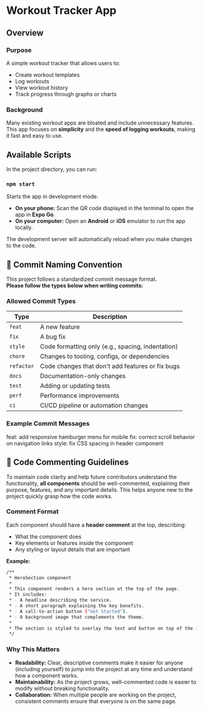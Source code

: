 # Workout Tracker App

## Overview

### Purpose
A simple workout tracker that allows users to:
- Create workout templates
- Log workouts
- View workout history
- Track progress through graphs or charts

### Background
Many existing workout apps are bloated and include unnecessary features.  
This app focuses on **simplicity** and the **speed of logging workouts**, making it fast and easy to use.

## Available Scripts

In the project directory, you can run:

### `npm start`

Starts the app in development mode.

- **On your phone:** Scan the QR code displayed in the terminal to open the app in **Expo Go**.
- **On your computer:** Open an **Android** or **iOS** emulator to run the app locally.

The development server will automatically reload when you make changes to the code.
## 🧾 Commit Naming Convention

This project follows a standardized commit message format.  
**Please follow the types below when writing commits:**

### Allowed Commit Types

| Type       | Description                                       |
| ---------- | ------------------------------------------------- |
| `feat`     | A new feature                                     |
| `fix`      | A bug fix                                         |
| `style`    | Code formatting only (e.g., spacing, indentation) |
| `chore`    | Changes to tooling, configs, or dependencies      |
| `refactor` | Code changes that don't add features or fix bugs  |
| `docs`     | Documentation-only changes                        |
| `test`     | Adding or updating tests                          |
| `perf`     | Performance improvements                          |
| `ci`       | CI/CD pipeline or automation changes              |

### Example Commit Messages

feat: add responsive hamburger menu for mobile
fix: correct scroll behavior on navigation links
style: fix CSS spacing in header component

## 📝 Code Commenting Guidelines

To maintain code clarity and help future contributors understand the functionality, **all components** should be well-commented, explaining their purpose, features, and any important details. This helps anyone new to the project quickly grasp how the code works.

### Comment Format

Each component should have a **header comment** at the top, describing:

- What the component does
- Key elements or features inside the component
- Any styling or layout details that are important

**Example:**

```bash
/**
 * HeroSection component
 *
 * This component renders a hero section at the top of the page.
 * It includes:
 * - A headline describing the service.
 * - A short paragraph explaining the key benefits.
 * - A call-to-action button ("Get Started").
 * - A background image that complements the theme.
 *
 * The section is styled to overlay the text and button on top of the image
 */
```

### Why This Matters

- **Readability:** Clear, descriptive comments make it easier for anyone (including yourself) to jump into the project at any time and understand how a component works.
- **Maintainability:** As the project grows, well-commented code is easier to modify without breaking functionality.
- **Collaboration:** When multiple people are working on the project, consistent comments ensure that everyone is on the same page.

